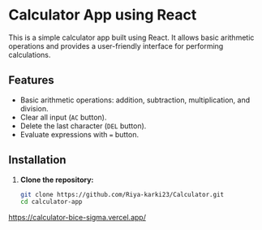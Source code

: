 

# Calculator App using React

This is a simple calculator app built using React. It allows basic arithmetic operations and provides a user-friendly interface for performing calculations.

## Features

- Basic arithmetic operations: addition, subtraction, multiplication, and division.
- Clear all input (`AC` button).
- Delete the last character (`DEL` button).
- Evaluate expressions with `=` button.

## Installation

1. **Clone the repository:**

   ```sh
   git clone https://github.com/Riya-karki23/Calculator.git
   cd calculator-app

https://calculator-bice-sigma.vercel.app/
